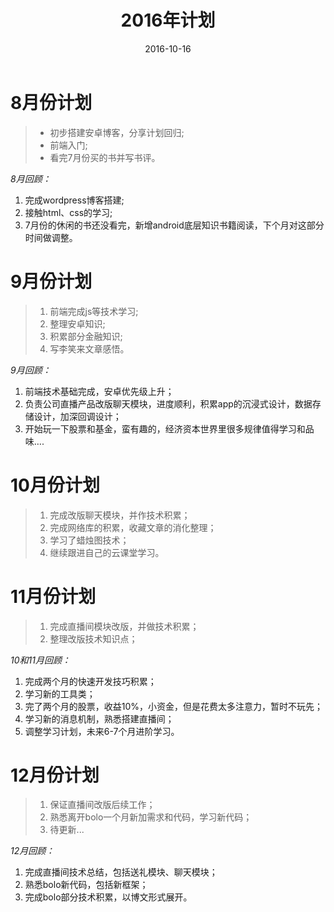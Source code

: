 ﻿---
title: 2016年计划
layout: post
date: 2016-10-16
comments: true
categories: Plan
tags: [计划]
---
<!--more-->
# 8月份计划
>* 初步搭建安卓博客，分享计划回归;
>* 前端入门;
>* 看完7月份买的书并写书评。

*8月回顾：*
1. 完成wordpress博客搭建;
2. 接触html、css的学习;
3. 7月份的休闲的书还没看完，新增android底层知识书籍阅读，下个月对这部分时间做调整。

# 9月份计划
>1. 前端完成js等技术学习;
>2. 整理安卓知识;
>3. 积累部分金融知识;
>4. 写李笑来文章感悟。

*9月回顾：*
1. 前端技术基础完成，安卓优先级上升；
2. 负责公司直播产品改版聊天模块，进度顺利，积累app的沉浸式设计，数据存储设计，加深回调设计；
3. 开始玩一下股票和基金，蛮有趣的，经济资本世界里很多规律值得学习和品味….

# 10月份计划
>1. 完成改版聊天模块，并作技术积累；
>2. 完成网络库的积累，收藏文章的消化整理；
>3. 学习了蜡烛图技术；
>4. 继续跟进自己的云课堂学习。

# 11月份计划
>1. 完成直播间模块改版，并做技术积累；
>2. 整理改版技术知识点；

*10和11月回顾：*
1. 完成两个月的快速开发技巧积累；
2. 学习新的工具类；
3. 完了两个月的股票，收益10%，小资金，但是花费太多注意力，暂时不玩先；
4. 学习新的消息机制，熟悉搭建直播间；
5. 调整学习计划，未来6-7个月进阶学习。

# 12月份计划
>1. 保证直播间改版后续工作；
>2. 熟悉离开bolo一个月新加需求和代码，学习新代码；
>3. 待更新...

*12月回顾：*
1. 完成直播间技术总结，包括送礼模块、聊天模块；
2. 熟悉bolo新代码，包括新框架；
3. 完成bolo部分技术积累，以博文形式展开。



